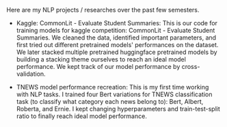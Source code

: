 Here are my NLP projects / researches over the past few semesters. 
- Kaggle: CommonLit - Evaluate Student Summaries:
  This is our code for training models for kaggle competition: CommonLit - Evaluate Student Summaries. We cleaned the data, identified important parameters, and first tried out
  different pretrained models' performances on the dataset. We later stacked multiple pretrained huggingface pretrained models by building a stacking theme ourselves
  to reach an ideal model performance. We kept track of our model performance by cross-validation.
  
- TNEWS model performance recreation:
  This is my first time working with NLP tasks. I trained four Bert variations for TNEWS classification task (to classify what category each news belong to): Bert, Albert, 
  Roberta, and Ernie. I kept changing hyperparameters and train-test-split ratio to finally reach ideal model performance.
